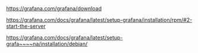 



https://grafana.com/grafana/download

https://grafana.com/docs/grafana/latest/setup-grafana/installation/rpm/#2-start-the-server

https://grafana.com/docs/grafana/latest/setup-grafa~~~~na/installation/debian/
